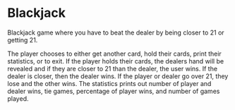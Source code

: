 # Blackjack

Blackjack game where you have to beat the dealer by being closer to 21 or getting 21. 

The player chooses to either get another card, hold their cards, print their statistics, or to exit. 
If the player holds their cards, the dealers hand will be revealed and if they are closer to 21 than the dealer, the user wins.
If the dealer is closer, then the dealer wins. If the player or dealer go over 21, they lose and the other wins. 
The statistics prints out number of player and dealer wins, tie games, percentage of player wins, and number of games played. 
